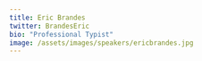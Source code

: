 ```yaml
---
title: Eric Brandes
twitter: BrandesEric
bio: "Professional Typist"
image: /assets/images/speakers/ericbrandes.jpg
---
```

